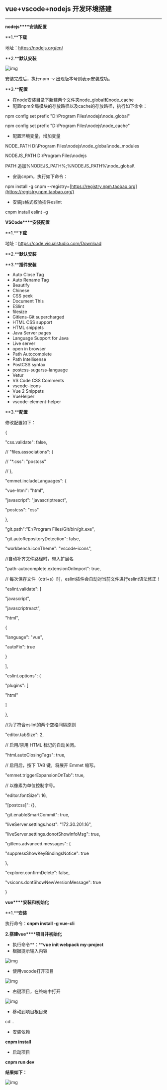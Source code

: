 ## vue+vscode+nodejs 开发环境搭建

------

**nodejs****安装配置**

**1.****下载**

地址：https://nodejs.org/en/

**2.****默认安装**

 

![img](../image/clip_image001.png)

 

安装完成后，执行npm -v 出现版本号则表示安装成功。

**3.****配置**

- 在node安装目录下新建两个文件夹node_global和node_cache
- 配置npm全局模块的存放路径以及cache的存放路径，执行如下命令：

npm config set prefix "D:\Program Files\nodejs\node_global"

npm config set prefix "D:\Program Files\nodejs\node_cache"

- 配置环境变量，增加变量

NODE_PATH   D:\Program Files\nodejs\node_global\node_modules

NODEJS_PATH  D:\Program Files\nodejs

PATH 追加%NODEJS_PATH%\;%NODEJS_PATH%\node_global\

- 安装cnpm，执行如下命令：

npm install -g cnpm --registry=[https://registry.npm.taobao.org](https://registry.npm.taobao.org/)

- 安装js格式校验插件eslint

cnpm install eslint -g

**VSCode****安装配置**

**1.****下载**

地址：https://code.visualstudio.com/Download

**2.****默认安装**

**3.****插件安装**

- Auto Close     Tag
- Auto     Rename Tag
- Beautify
- Chinese
- CSS peek
- Document     This
- ESlint
- filesize
- Gitlens-Git     supercharged
- HTML CSS     support
- HTML     snippets
- Java     Server pages
- Language     Support for Java
- Live     server
- open in     browser
- Path     Autocomplete
- Path     Intellisense
- PostCSS     syntax
- postcss-sugarss-language
- Vetur
- VS Code     CSS Comments
- vscode-icons
- Vue 2     Snippets
- VueHelper
- vscode-element-helper

**3.****配置**

修改配置如下：

{

"css.validate": false,

// "files.associations": {

// "*.css": "postcss"

// },

"emmet.includeLanguages": {

"vue-html": "html",

"javascript": "javascriptreact",

"postcss": "css"

},

"git.path":"E:/Program Files/Git/bin/git.exe",

"git.autoRepositoryDetection": false,

"workbench.iconTheme": "vscode-icons",

//自动补齐文件路径时，带入扩展名

"path-autocomplete.extensionOnImport": true,

// 每次保存文件（ctrl+s）时，eslint插件会自动对当前文件进行eslint语法修正！

"eslint.validate": [

"javascript",

"javascriptreact",

"html",

{

"language": "vue",

"autoFix": true

}

],

"eslint.options": {

"plugins": [

"html"

]

},

//为了符合eslint的两个空格间隔原则

"editor.tabSize": 2,

// 启用/禁用 HTML 标记的自动关闭。

"html.autoClosingTags": true,

// 启用后，按下 TAB 键，将展开 Emmet 缩写。

"emmet.triggerExpansionOnTab": true,

// 以像素为单位控制字号。

"editor.fontSize": 16,

"[postcss]": {},

"git.enableSmartCommit": true,

"liveServer.settings.host": "172.30.201.16",

"liveServer.settings.donotShowInfoMsg": true,

"gitlens.advanced.messages": {

"suppressShowKeyBindingsNotice": true

},

"explorer.confirmDelete": false,

"vsicons.dontShowNewVersionMessage": true

} 

**vue****安装和初始化**

**1.****安装**

执行命令：**cnpm install -g vue-cli**

**2.****搭建****vue****项目并初始化**

- 执行命令**：****vue init webpack my-project**
- 根据提示输入内容 

![img](../image/clip_image002.png)

 

- 使用vscode打开项目 

![img](../image/clip_image003.png)

 

- 右键项目，在终端中打开 

![img](../image/clip_image004.png)

 

- 移动到项目根目录

cd ..

- 安装依赖

**cnpm install**

- 启动项目

**cnpm run dev**

 

**结果如下：**

 

 

![img](../image/clip_image005.png)
